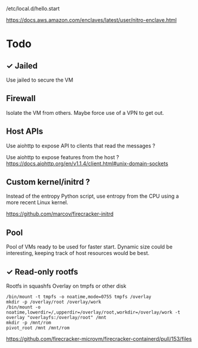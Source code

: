 /etc/local.d/hello.start

https://docs.aws.amazon.com/enclaves/latest/user/nitro-enclave.html


# Todo

## ✓ Jailed

Use jailed to secure the VM

## Firewall

Isolate the VM from others.
Maybe force use of a VPN to get out. 

## Host APIs

Use aiohttp to expose API to clients that read the messages ?

Use aiohttp to expose features from the host ?
https://docs.aiohttp.org/en/v1.1.4/client.html#unix-domain-sockets 

## Custom kernel/initrd ?

Instead of the entropy Python script, use entropy from the CPU using a more recent Linux kernel.

https://github.com/marcov/firecracker-initrd

## Pool

Pool of VMs ready to be used for faster start.
Dynamic size could be interesting, keeping track
of host resources would be best.

## ✓ Read-only rootfs

Rootfs in squashfs
Overlay on tmpfs or other disk

```shell
/bin/mount -t tmpfs -o noatime,mode=0755 tmpfs /overlay
mkdir -p /overlay/root /overlay/work
/bin/mount -o noatime,lowerdir=/,upperdir=/overlay/root,workdir=/overlay/work -t overlay "overlayfs:/overlay/root" /mnt
mkdir -p /mnt/rom
pivot_root /mnt /mnt/rom
```

https://github.com/firecracker-microvm/firecracker-containerd/pull/153/files

